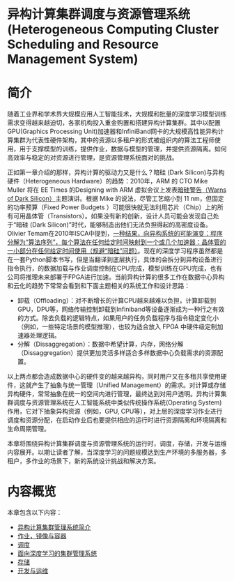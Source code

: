 <!--Copyright © Microsoft Corporation. All rights reserved.
  适用于[License](https://github.com/microsoft/AI-System/blob/main/LICENSE)版权许可-->

# 异构计算集群调度与资源管理系统 (Heterogeneous Computing Cluster Scheduling and Resource Management System)

# 简介 

随着工业界和学术界大规模应用人工智能技术，大规模和批量的深度学习模型训练需求变得越来越迫切，各家机构投入重金购置和搭建异构计算集群。其中以配置GPU(Graphics Processing Unit)加速器和InfiniBand网卡的大规模高性能异构计算集群为代表性硬件架构，其中的资源以多租户的形式被组织内的算法工程师使用，用于支撑模型的训练，提供作业，数据与模型的管理，并提供资源隔离。如何高效率与稳定的对资源进行管理，是资源管理系统面对的挑战。

正如第一章介绍的那样，异构计算的驱动力又是什么？暗硅 (Dark Silicon)与异构硬件（Heterogeneous Hardware）的趋势：2010年，ARM 的 CTO Mike Muller 将在 EE Times 的Designing with ARM 虚拟会议上发表[暗硅警告（Warns of Dark Silicon）](https://www.eetimes.com/arm-cto-warns-of-dark-silicon/)主题演讲。根据 Mike 的说法，尽管工艺缩小到 11 nm，但固定的功率预算（Fixed Power Budgets ）可能很快就无法利用芯片（Chip）上的所有可用晶体管（Transistors）。如果没有新的创新，设计人员可能会发现自己处于“暗硅 (Dark Silicon)”时代，能够制造出他们无法负担得起的高密度设备。Olivier Temam在2010年ISCA中提到，[一种结果，向异构系统的可能演变：程序分解为“算法序列”，每个算法在任何给定时间映射到一个或几个加速器：晶体管的一小部分在任何给定时间使用（规避“暗硅”问题）](https://pages.saclay.inria.fr/olivier.temam/homepage/ISCA2010web.pdf)。现在的深度学习程序虽然都是在一套Python脚本书写，但是当翻译到底层执行，具体的会拆分到异构设备进行指令执行，的数据加载与作业调度控制在CPU完成，模型训练在GPU完成，也有公司将推理未来部署于FPGA进行加速。当前异构计算的很多工作在数据中心异构和云化的趋势下常常会看到和下面主题相关的系统工作和设计思路：
  -  卸载（Offloading）：对不断增长的计算CPU越来越难以负担，计算卸载到GPU，DPU等，网络传输控制卸载到Infiniband等设备逐渐成为一种行之有效的方式。除去负载的逻辑特点，如果用户的任务负载程序与指令稳定变化小（例如，一些特定场景的模型推理），也较为适合放入 FPGA 中硬件级定制加速器处理逻辑。
  -  分解（Dissaggregation）：数据中希望计算，内存，网络分解（Dissaggregation）提供更加灵活多样适合多样数据中心负载需求的资源配置。
  
以上两点都会造成数据中心的硬件变的越来越异构，同时用户又在多租共享使用硬件，这就产生了抽象与统一管理（Unified Management）的需求。对计算或存储异构硬件，常常抽象在统一的空间内进行管理，最终达到对用户透明。异构计算集群调度与资源管理系统在人工智能系统中类似传统操作系统(Operating System)作用，它对下抽象异构资源（例如，GPU, CPU等），对上层的深度学习作业进行调度和资源分配，在启动作业后也要提供相应的运行时进行资源隔离和环境隔离和生命周期管理。

本章将围绕异构计算集群调度与资源管理系统的运行时，调度，存储，开发与运维内容展开。以期让读者了解，当深度学习的问题规模达到生产环境的多服务器，多租户，多作业的场景下，新的系统设计挑战和解决方案。

# 内容概览

本章包含以下内容：

- [异构计算集群管理系统简介](7.1-异构计算集群管理系统简介.md)
- [作业，镜像与容器](7.2-训练作业，镜像与容器.md)
- [调度](7.3-调度.md)
- [面向深度学习的集群管理系统](7.4-面向深度学习的集群管理系统.md)
- [存储](7.5-存储.md)
- [开发与运维](7.6-开发与运维.md)

